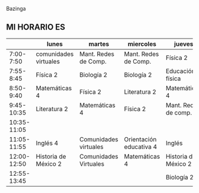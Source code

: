 Bazinga


##   MI HORARIO ES


|             | lunes                 | martes                | miercoles               | jueves               | viernes              |
|-------------|-----------------------|-----------------------|-------------------------|----------------------|----------------------|
| 7:00-7:50   | comunidades virtuales | Mant. Redes de Comp.  | Mant. Redes de Comp.    | Física 2             | Mant. Redes de comp. |
| 7:55-8:45   | Física 2              | Biología 2            | Biología 2              | Educación física     | Biología 2           |
| 8:50-9:40   | Matemáticas 4         | Física 2              | Literatura 2            | Matemáticas 4        | Matemáticas 4        |
| 9:45-10:35  | Literatura 2          | Matemáticas 4         | Física 2                | Mant. Redes de comp. | Física 2             |
| 10:35-11:05 |                       |                       |                         |                      |                      |
| 11:05-11:55 | Inglés 4              | Comunidades virtuales | Orientación educativa 4 | Inglés               | Historia de México 2 |
| 12:00-12:50 | Historia de México 2  | Comunidades Virtuales | Matemáticas 4           | Historia de México 2 | Literatura 2         |
| 12:55-13:45 |                       |                       |                         | Biología 2           | Inglés 4             |
